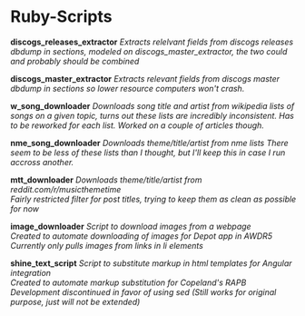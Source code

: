 # Ruby-Scripts

**discogs_releases_extractor**
*Extracts relelvant fields from discogs releases dbdump in sections, modeled on
discogs_master_extractor, the two could and probably should be combined*

**discogs_master_extractor**
*Extracts relevant fields from discogs master dbdump in sections so lower resource computers won't crash.*

**w_song_downloader**
*Downloads song title and artist from wikipedia lists of songs on a given topic,
turns out these lists are incredibly inconsistent. Has to be reworked for each
list. Worked on a couple of articles though.*

**nme_song_downloader**
*Downloads theme/title/artist from
nme lists*
*There seem to be less of these lists than
I thought, but I'll keep this in case I run accross another.*

**mtt_downloader**
*Downloads theme/title/artist from reddit.com/r/musicthemetime*  
*Fairly restricted filter for post titles, trying to keep them as clean as possible for now*

**image_downloader**
*Script to download images from a webpage*  
*Created to automate downloading of images for Depot app in AWDR5*  
*Currently only pulls images from links in li elements*  

**shine_text_script**
*Script to substitute markup in html templates for Angular integration*  
*Created to automate markup substitution for Copeland's RAPB*  
*Development discontinued in favor of using sed (Still works for original purpose, just will not be extended)*  
